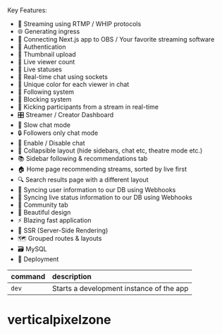 
Key Features:
- 📡 Streaming using RTMP / WHIP protocols 
- 🌐 Generating ingress
- 🔗 Connecting Next.js app to OBS / Your favorite streaming software 
- 🔐 Authentication 
- 📸 Thumbnail upload
- 👀 Live viewer count 
- 🚦 Live statuses 
- 💬 Real-time chat using sockets 
- 🎨 Unique color for each viewer in chat 
- 👥 Following system 
- 🚫 Blocking system 
- 👢 Kicking participants from a stream in real-time 
- 🎛️ Streamer / Creator Dashboard 
- 🐢 Slow chat mode 
- 🔒 Followers only chat mode 
- 📴 Enable / Disable chat 
- 🔽 Collapsible layout (hide sidebars, chat etc, theatre mode etc.) 
- 📚 Sidebar following & recommendations tab 
- 🏠 Home page recommending streams, sorted by live first 
- 🔍 Search results page with a different layout 
- 🔄 Syncing user information to our DB using Webhooks 
- 📡 Syncing live status information to our DB using Webhooks 
- 🤝 Community tab 
- 🎨 Beautiful design
- ⚡ Blazing fast application 
- 📄 SSR (Server-Side Rendering) 
- 🗺️ Grouped routes & layouts 
- 🗃️ MySQL
- 🚀 Deployment



| command         | description                              |
| :-------------- | :--------------------------------------- |
| `dev`           | Starts a development instance of the app |
# verticalpixelzone
